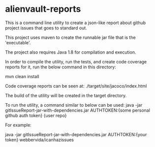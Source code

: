 # alienvault-reports
This is a command line utility to create a json-like report about github project issues that goes to standard out.<p>
This project uses maven to create the runnable jar file that is the 'executable'.<p>
The project also requires Java 1.8 for compilation and execution.<p>
In order to compile the utility, run the tests, and create code coverage reports for it, run the below command in this directory:<p>
mvn clean install<p>
Code coverage reports can be seen at: ./target/site/jacoco/index.html<p>
<p>
The build of the utility will be created in the target directory.<p>
To run the utility, a command similar to below can be used:
java -jar gitIssueReport-jar-with-dependencies.jar AUTHTOKEN:{some personal github auth token} {user repo}<p>
For example:<p>
java -jar gitIssueReport-jar-with-dependencies.jar AUTHTOKEN:{your token} webbervida/icanhazissues<p>